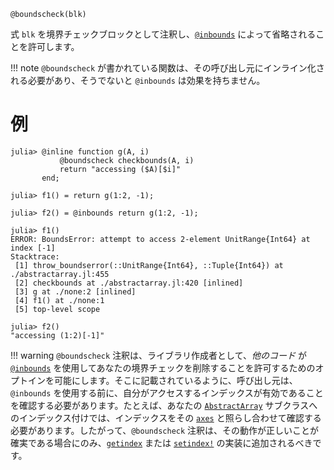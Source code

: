 ```
@boundscheck(blk)
```

式 `blk` を境界チェックブロックとして注釈し、[`@inbounds`](@ref) によって省略されることを許可します。

!!! note
    `@boundscheck` が書かれている関数は、その呼び出し元にインライン化される必要があり、そうでないと `@inbounds` は効果を持ちません。


# 例

```jldoctest; filter = r"Stacktrace:(\n \[[0-9]+\].*)*"
julia> @inline function g(A, i)
           @boundscheck checkbounds(A, i)
           return "accessing ($A)[$i]"
       end;

julia> f1() = return g(1:2, -1);

julia> f2() = @inbounds return g(1:2, -1);

julia> f1()
ERROR: BoundsError: attempt to access 2-element UnitRange{Int64} at index [-1]
Stacktrace:
 [1] throw_boundserror(::UnitRange{Int64}, ::Tuple{Int64}) at ./abstractarray.jl:455
 [2] checkbounds at ./abstractarray.jl:420 [inlined]
 [3] g at ./none:2 [inlined]
 [4] f1() at ./none:1
 [5] top-level scope

julia> f2()
"accessing (1:2)[-1]"
```

!!! warning
    `@boundscheck` 注釈は、ライブラリ作成者として、*他のコード* が [`@inbounds`](@ref) を使用してあなたの境界チェックを削除することを許可するためのオプトインを可能にします。そこに記載されているように、呼び出し元は、`@inbounds` を使用する前に、自分がアクセスするインデックスが有効であることを確認する必要があります。たとえば、あなたの [`AbstractArray`](@ref) サブクラスへのインデックス付けでは、インデックスをその [`axes`](@ref) と照らし合わせて確認する必要があります。したがって、`@boundscheck` 注釈は、その動作が正しいことが確実である場合にのみ、[`getindex`](@ref) または [`setindex!`](@ref) の実装に追加されるべきです。


